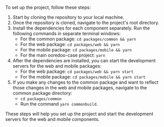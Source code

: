To set up the project, follow these steps:

1. Start by cloning the repository to your local machine.
2. Once the repository is cloned, navigate to the project's root directory.
3. Install the dependencies for each component separately. Run the following commands in separate terminal windows:
   - For the common package: `cd packages/common && yarn`
   - For the web package: `cd packages/web && yarn`
   - For the mobile package: `cd packages/mobile && yarn`
   - For the main ooredoo-case project: `yarn`
4. After the dependencies are installed, you can start the development servers for the web and mobile packages:
   - For the web package: `cd packages/web && yarn start`
   - For the mobile package: `cd packages/mobile && yarn start`
5. If you make any changes to the common package and want to reflect those changes in the web and mobile packages, navigate to the common package directory:
   - `cd packages/common`
   - Run the command `yarn commonbuild`.
   
These steps will help you set up the project and start the development servers for the web and mobile components.